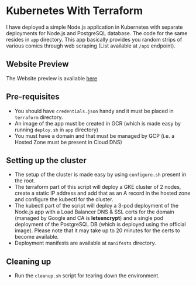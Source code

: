 # Kubernetes With Terraform

I have deployed a simple Node.js application in Kubernetes with separate deployments for Node.js and PostgreSQL database. The code for the same resides in `app` directory. This app basically provides you random strips of various comics through web scraping (List available at `/api` endpoint).

## Website Preview

The Website preview is available [here](https://nodejswebsitegcp.tk)

## Pre-requisites

* You should have `credentials.json` handy and it must be placed in `terraform` directory.
* An image of the app must be created in GCR (which is made easy by running `deploy.sh` in `app` directory)
* You must have a domain and that must be managed by GCP (i.e. a Hosted Zone must be present in Cloud DNS)

## Setting up the cluster

* The setup of the cluster is made easy by using `configure.sh` present in the root.
* The terraform part of this script will deploy a GKE cluster of 2 nodes, create a static IP address and add that as an A record in the hosted zone and configure the kubectl for the cluster.
* The kubectl part of the script will deploy a 3-pod deployment of the Node.js app with a Load Balancer DNS & SSL certs for the domain (managed by Google and CA is **letsencrypt**) and a single pod deployment of the PostgreSQL DB (which is deployed using the official image). Please note that it may take up to 20 minutes for the certs to become available.
* Deployment manifests are available at `manifests` directory.

## Cleaning up

* Run the `cleanup.sh` script for tearing down the environment.
